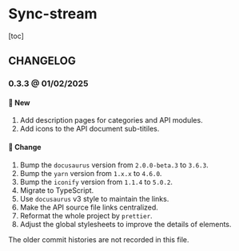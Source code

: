 # Sync-stream

[toc]

## CHANGELOG

### 0.3.3 @ 01/02/2025

#### :mega: New

1. Add description pages for categories and API modules.
2. Add icons to the API document sub-titiles.

#### :floppy_disk: Change

1. Bump the `docusaurus` version from `2.0.0-beta.3` to `3.6.3`.
2. Bump the `yarn` version from `1.x.x` to `4.6.0`.
3. Bump the `iconify` version from `1.1.4` to `5.0.2`.
4. Migrate to TypeScript.
5. Use `docusaurus` v3 style to maintain the links.
6. Make the API source file links centralized.
7. Reformat the whole project by `prettier`.
8. Adjust the global stylesheets to improve the details of elements.

The older commit histories are not recorded in this file.
